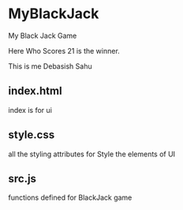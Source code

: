# MyBlackJack
My Black Jack Game

Here Who Scores 21 is the winner.

This is me Debasish Sahu

## index.html

index is for ui 

## style.css

all the styling attributes for Style the elements of UI

## src.js

functions defined for BlackJack game
